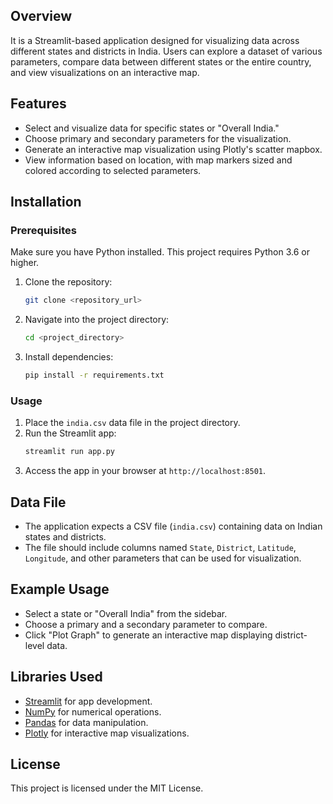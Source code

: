 

## Overview
It is a Streamlit-based application designed for visualizing data across different states and districts in India. Users can explore a dataset of various parameters, compare data between different states or the entire country, and view visualizations on an interactive map.

## Features
- Select and visualize data for specific states or "Overall India."
- Choose primary and secondary parameters for the visualization.
- Generate an interactive map visualization using Plotly's scatter mapbox.
- View information based on location, with map markers sized and colored according to selected parameters.

## Installation

### Prerequisites
Make sure you have Python installed. This project requires Python 3.6 or higher.

1. Clone the repository:
    ```bash
    git clone <repository_url>
    ```
2. Navigate into the project directory:
    ```bash
    cd <project_directory>
    ```
3. Install dependencies:
    ```bash
    pip install -r requirements.txt
    ```

### Usage
1. Place the `india.csv` data file in the project directory.
2. Run the Streamlit app:
    ```bash
    streamlit run app.py
    ```
3. Access the app in your browser at `http://localhost:8501`.

## Data File
- The application expects a CSV file (`india.csv`) containing data on Indian states and districts.
- The file should include columns named `State`, `District`, `Latitude`, `Longitude`, and other parameters that can be used for visualization.

## Example Usage
- Select a state or "Overall India" from the sidebar.
- Choose a primary and a secondary parameter to compare.
- Click "Plot Graph" to generate an interactive map displaying district-level data.

## Libraries Used
- [Streamlit](https://streamlit.io/) for app development.
- [NumPy](https://numpy.org/) for numerical operations.
- [Pandas](https://pandas.pydata.org/) for data manipulation.
- [Plotly](https://plotly.com/python/) for interactive map visualizations.

## License
This project is licensed under the MIT License.
